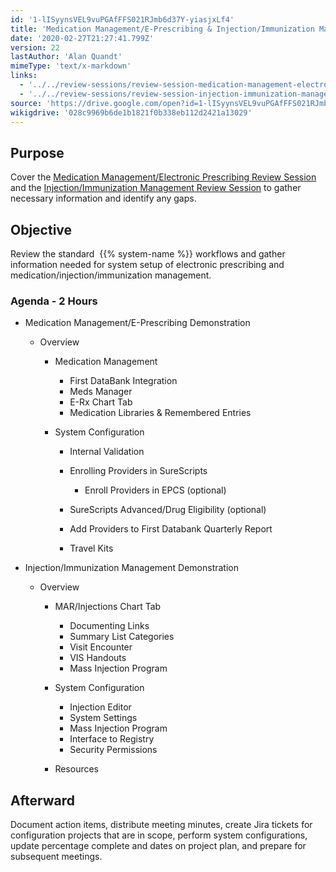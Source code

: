 ```yaml
---
id: '1-lISyynsVEL9vuPGAfFFS021RJmb6d37Y-yiasjxLf4'
title: 'Medication Management/E-Prescribing & Injection/Immunization Management'
date: '2020-02-27T21:27:41.799Z'
version: 22
lastAuthor: 'Alan Quandt'
mimeType: 'text/x-markdown'
links:
  - '../../review-sessions/review-session-medication-management-electronic-prescribing.md'
  - '../../review-sessions/review-session-injection-immunization-management.md'
source: 'https://drive.google.com/open?id=1-lISyynsVEL9vuPGAfFFS021RJmb6d37Y-yiasjxLf4'
wikigdrive: '028c9969b6de1b1821f0b338eb112d2421a13029'
---
```

## Purpose

Cover the [Medication Management/Electronic Prescribing Review Session](../../review-sessions/review-session-medication-management-electronic-prescribing.md) and the [Injection/Immunization Management Review Session](../../review-sessions/review-session-injection-immunization-management.md) to gather necessary information and identify any gaps.

## Objective

Review the standard  {{% system-name %}} workflows and gather information needed for system setup of electronic prescribing and medication/injection/immunization management.

### Agenda - 2 Hours


* Medication Management/E-Prescribing Demonstration


   * Overview




      * Medication Management






         * First DataBank Integration
         * Meds Manager
         * E-Rx Chart Tab
         * Medication Libraries & Remembered Entries






      * System Configuration






         * Internal Validation
         * Enrolling Providers in SureScripts








            * Enroll Providers in EPCS (optional)








         * SureScripts Advanced/Drug Eligibility (optional)
         * Add Providers to First Databank Quarterly Report
         * Travel Kits




* Injection/Immunization Management Demonstration


   * Overview




      * MAR/Injections Chart Tab






         * Documenting Links
         * Summary List Categories
         * Visit Encounter
         * VIS Handouts
         * Mass Injection Program






      * System Configuration






         * Injection Editor
         * System Settings
         * Mass Injection Program
         * Interface to Registry
         * Security Permissions






      * Resources




## Afterward

Document action items, distribute meeting minutes, create Jira tickets for configuration projects that are in scope, perform system configurations, update percentage complete and dates on project plan, and prepare for subsequent meetings.

